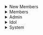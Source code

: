 
<details>
<summary>New Members</summary>
 
### New Member Creates Account

Josh gets sent a link from a friend to join Members Only. Naturally, Josh is very excited and is eager to join the site. Josh finds the link in an email from Members Only and selects it. He is now brought to a Members Only webpage that asks him to confirm if he wants to join Members Only. Josh will of course select yes on joining Members Only. After accepting, he will be brought to a Sign Up page on the website. Josh will have to fill out a form will personal information such as First Name, Last Name, Street Address, City/Town, Zip Code, Country (U.S. only to start), Email Address, and a Password. Josh will then select a box which says that he accepts the Terms and Conditions of Members Only. Finally, Josh will submit this form, and he will be sent a confirmation email about joining Members Only. Josh will go to this email, select the account confirmation link, effectively finalizing the creation of his account and bringing him to his own Members Only account. Afterwards, Josh will be sent a credit card charge that he will have to verify on the site to confirm that he says he is. 

### Signing Up With a Code

Brianna manages to get her hands on an invitation code to Members Only from one of her favorite idols. To use this, Brianna navigates to the Members Only site and is brought to the login page. Since Brianna doesn’t currently have an account, she will have to choose the option to sign up with a code. After clicking this, Brianna will be brought to a new web page where she will be asked to enter her code. Brianna will enter the code and then hit a submit button. Afterwards, she will be brought through the same account creation process as described previously. 

### New Member Invitation Link Expires

Liam receives an invitation link to Members Only. However, he is very busy and forgets to about it for more than 4 days. Because of this, the email link will expire, and he will lose this opportunity to join the site. To be able to join again he will have to be sent another invitation link. 

### New Member Confirms Credit Card Charges
After successfully creating her account, Catherine will have to enter her credit card details so that we can confirm she is who she says she is. Catherine will receive an email to confirm her payment details. Catherine will select this link which will bring her to a form on the Members Only site where she will enter a valid 16-digit credit card number, the name the card is under, the expiration date of the card, and the 3 digit CVV associated with the credit. Catherine will then choose to SUBMIT this form. She will then be brought back to her Members Only page. 

### New Member Confirms Credit Card Charge

After Catherine successfully enters her credit card information, she will be charged a random amount between $0.20 and $0.45 that she will need to confirm on the Members Only site to verify she is who she says she is. Catherine will receive an email shortly after creating her account that notifies her that she has been charged for the first time. Catherine will then navigate to her online banking and check for a charge from Members Only. After finding the charge, Catherine will remember the amount and navigate back to notification email from Members Only. Catherine will select the hyperlink in the email that brings her to a form with an entry field for the value of the charge. Catherine will then enter the charge amount and select SUBMIT. If she submits the correct amount then she is brought back to her Members Only page as a verified Member. Else, she will be asked to resubmit the amount she was charged until she submits the right amount. 



</details>


<details>
<summary>Members</summary>
  
### Member updates credit card information

Alex will login to their profile. Alex will navigate to their settings page on their personal profile. Member will choose change credit card button. System will prompt user with text boxes to enter new credit card information. User will enter name of card. User will enter card number. User will enter expiration date. User will enter CVV. Alex will hit the submit form button. Credit card will then be verified to make sure it is valid. System will send this to the database to update the current credit card information with this information. Credit card information updates.

### Member Confirms Tri-Monthly Credit Card Charge

System will tell the credit card software it is time to charge Alex. Credit card system will charge member a random amount between $0.20 and $0.40. System will send automated email at specified time period telling member to validate the charge made to their account. Email will include a link that will direct the user to the page to enter the amount charged. System will start a timer for 3 days. Alex will login to their personal bank account and check for the charge from Members Only. Alex will click link provided in email. Alex will be redirected to the webpage with a form where they can enter the amount they were charged by the system. Alex will fill in the text box with that amount. Alex will hit the “Submit form” button. Webserver will receive this information and back end services will process it. System will compare this amount to the amount that was charged. If right, member will be directed back to the Members Only home page. If wrong, member will be blocked out of Members Only until they enter the right amount.

### Member does not enter the amount in time

Alex doesn’t enter amount in time and is blocked from account. When Alex tries to access Members Only, they will be directed to a page telling them to send another charge. System tells credit card system to send another charge between $0.20 and $0.40. Credits card system sends another random charge. System sends Alex another email. System starts a timer for 3 days. Alex logs into their bank account and sees the charge from Members Only. Alex clicks button on email and is redirected to Members Only. Alex enters amount in and is either allowed back to website or entered the wrong amount.<br>

### Member posts a status update on personal profile.

Alex will click an option on their profile page that reads “create new post”. Alex will type URL, and can add any additional text to the post. tinyURL generator will shorten the URL given. Alex will hit “post”. The webserver will receive the request send it to the backend. Backend will process the request and post Alex link to their profile feed. Backend services will send the link to the database to store it as something Alex is interested in for potential future advertisement reasons.<br>

### Member leaves comment on friend’s status.

Alex will see their friend’s status on their profile feed. Alex will click the comment button that appears on the bottom of their friend’s post. The Webserver will get the request and pop up a text box overlay on the website. Alex will leave a comment, then hit “Post”. The Webserver will receive the request and send it to the backend services. Backend services will add it to the friend’s comment section on their post. <br>

### Member invites a non-member to Members Only so that they can enjoy Members Only with them

Alex navigates to the “Invite New Member” button on their profile page. On this page, Alex will fill in new members email address. Webserver will receive this information and pass it to the backend. Backend will save new members email to database. Backend will tell email system to send a new invitation email. New invitation email will be sent to new member. System will start a timer for 3 days.

### New Member Accepts Offer

Alex will gain points. Webserver will receive this information and send it to the backend. Backend will add that many points to Alex’s point system.

### New member declines offer/timer runs out

Alex loses points. Webserver will receive this information and send it to the backend. Backend will subtract that many points from Alex’s point system.

### New Member Signes up with a Special Code

Alex goes to Members Only website. Alex clicks “create account with Special Code” button. Alex is redirected to new page with a text box asking for the code. Alex types in that code. Code is processed by the webserver and sent to the back end. Back end compares that code to a code that was created for a special event (concert, large show). Alex is redirected to a page to signs up (see above).<br>

### Member posts photo to profile.

Alex will choose “Post Photo” on their profile feed. Alex can navigate their device for the photo they wish to submit. Alex can then add any additional text to the post that they wish. Alex will then hit submit. The Web Server will receive the request and send it to backend services. Backend services will process and post the request. Backend will save image to database. Admins can use saved image for their own purposes. <br>

### Member removes/applies filter to photo.  

Alex will go through the post a photo process, except immediately after they choose their photo they will be given the option to apply a filter. Alex will scroll through various premade filters available on Members Only. Alex will choose a filter that will be applied to their photo. The post photo process then continues from here.

### Member removes filter

Alex navigated to profile page and clicks on the photo they wish to remove the filter on. Alex chooses “options”. Alex chooses remove filters. The filters will then be removed from the photo. Alex will then be prompted to confirm their changes. Alex will click “Confirm”. Request will be sent to the web server. Web server will send it to backend. Backend services will replace that photo with the originally posted photo.

### Member Adds Sponsored Content

Alex will follow the posting photos process. Alex will then click add content. Alex can choose any of the items and place them anywhere in their photo using a drag and drop method. Alex will choose to submit their altered photo. The Web Server will receive the request and send it to backend services. Backend services will process and post the request. Backend will save image to database. Admins can access image and add/delete content as they please.

### Member Removes Sponsored Content

Alex will go to their photo with added content. Alex will select options and be given an option to remove content from the photo. Alex will be shown what is added content in their photo such that they can navigate to it and choose to remove it. Alex will submit their changes. The Web Server will receive the request and send it to backend services. Backend services will process and post the request. Backend services will save image to the database. Admins can use image to add/remove/etc. Original poster will not be able to see these changes. 

### Member Logs in to Members Only

Johnson wants to login in to Members Only and check his feed. To do this, Johnson will navigate to the Members Only homepage, which includes a login for existing users form. Johnson will enter his email address and password associated with his Members Only account. Johnson will then select LOGIN at the bottom of the form. If his email and password are correct, he will then be redirected to his Members Only feed. 

### Member Forgets Password or Inputs Invalid Password

Johnson wants to login to Members Only, but he is stuck at the login form on the homepage of the site because he has forgotten the correct password associated with his account. Johnson will then select a link that says, “Forgot Password”. This will redirect him to a different form on the Members Only site where he will fill out his email and several other details associated with his account such as his name. Johnson will then be sent an email that sends him a new temporary password to login to his account. Johnson can then reset his password once he logs back into his account and accesses his settings. 

### MEMBER FORGOT EMAIL / INPUTS INVALID EMAIL

Johnson directs himself to the Members Only homepage and tries to login to his account. However, Johnson has somehow forgotten the email associated with his Members Only account. After entering his information, Johnson will click submit. The system will receive the email and attempt to verify who Johnson is, however because it is the incorrect email Johnson will be denied access to Members Only until he can recall the correct email address associated with his account. 

### Member Changes Password

Larry wants to change his password, either for security reasons or because he just logged in with a temporary password because he forgot his previous one. Larry will navigate to the SETTINGS portion of his account after immediately logging in. Larry will then navigate and choose the CHANGE PASSWORD option. Larry will be brought to a separate, private form where he will be prompted to enter a new password. After entering the new password, Larry will be prompted to enter it a second time as to confirm the password and eliminate the possibility of any typos. Larry will then click CONFIRM and the system will verify that the passwords are identical. If they are, then Larry will be redirected back to his Members Only feed. Otherwise, Larry will be prompted to enter and reenter the new password again until he successfully enters the same password twice. 

### Member Changes Visibility Settings 

Danny wants to hide his activity from non-followers on Members Only. To do this, Danny will go to his personal page and access the SETTINGS portion of the page. Danny will then navigate to the toggle button which allows them to switch between a privatized and un-privatized profile. Since Danny wants to privatize his page, he will select this toggle button to the on setting, effectively hiding his activity from non-followers. 

### Member Blocks a Follower

Syed wants to block one of his followers that ruining his experience on Members Only. Syed will go to their Members Only personal page. Syed will then go to their followers list and navigate to the person they are concerned about. Syed will then choose to block this follower, which will disallow them from seeing any of Syed’s information, status updates, posted pictures, or any of Syed’s activities on the site. 

### Member Reports Another Member

Phil wants to report another member on Members Only for an offensive action. Phil will go to his personal page and access his followers list, navigating to the person he is concerned with. Phil will then choose the option to report this follower. Phil will then be redirected to a report issue page that contains a form where he will enter the member’s name he is concerned with and other details about why they are being reported. After filling out the form, Phil will click SUBMIT, sending the form to the Web Server. This information will then be redirected to Admins so that they can review the report and decide any further action. 


</details>


<details>
<summary>Admin</summary>


</details>



<details>
<summary>Idol</summary>



</details>


<details>
<summary>System</summary>

### The system deducts a point from the member  
The backend receives a request from the frontend. The backend sent a request to the credit card company using a credit card software.
If the credit card is denied, the system freezes the member’s account and changes the permission of the member in a database. 
If the request is successful, the database finds the matched member and takes a point off. Then the system sends updated point information to the frontend. The frontend updates the point information in a local storage and Alex will recoginize the changes.

### The system awards a point from a member  
Alex’s invitation gets accepted or he makes positive actions. The backend receives a request. The database finds the matched member information in a database and updates the matched member's information. The system sends updated point information to the frontend. The system updates the point information in a local storage and Alex will recognize the changes. 

### The system gets a login request from a frontend 
A frontend sends a login request to a backend. The backend gets a request that contains user information. The backend stores a member's current IP address into the database. The backend confirms whether the information given is matched with one of the user data in the database. The backend sends tokens and matched user information to the frontend. 

### The system gets a logout request from a frontend   
 Alex clicks a logout button in a frontend. The frontend detects when the logout button is clicked. The frontend sends a Alex’s singed out time to a backend. The backend stores Alex's logout time. The frontend destroys the session data in a local storage. The frontend redirects Alex to a landing page. 

### The system gets a registration request from a frontend 
A potential member(Bob) fills out a registration form and clicks the register button. The backend gets a request that contains a potential user’s information 
If the credit card information already exists, the backend sends an error to the frontend  and bob checks the error . If the credit card information does not exist in the database, The system checks the given credit card information is valid using credit card software. If the data is valid, the system stores new user information into the database. The frontend redirects Bob to a login page. 
If the data is NOT valid, the backend sends an error to the frontend and Bob checks the error. 

### The system collects a member’s interest
Alex performs specific expected actions. The frontend detects an item being clicked when a member clicks a specific post or recognizes an item(content) on the current screen (if a member stays longer than a particular second at the same page without scrolling down or going out to other pages). The frontend sends the item(content) information to the backend. The backend receives the data and stores them in the database.

### A system converts the original URL to the shortened URL 
The frontend sends the request to a backend. Then the frontend sends a request to the backend with original URL information. The backend gets the request and uses a hash function to generate a shortened URL. The system saves the shortened URL into the database. The system sends the shortened URL to the frontend. In the case of the system can't perform shortening, it will use the original URL. 
</details>

